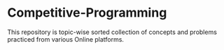 # Competitive-Programming
This repository is topic-wise sorted collection of concepts and problems practiced from various Online platforms.
